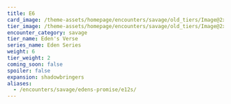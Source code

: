 ```yaml
---
title: E6
card_image: /theme-assets/homepage/encounters/savage/old_tiers/Image@2x.png
tier_image: /theme-assets/homepage/encounters/savage/old_tiers/Image@2x.png
encounter_category: savage
tier_name: Eden's Verse
series_name: Eden Series
weight: 6
tier_weight: 2
coming_soon: false
spoiler: false
expansion: shadowbringers
aliases:
  - /encounters/savage/edens-promise/e12s/
---
```

